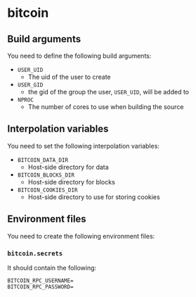 bitcoin
=======

## Build arguments

You need to define the following
build arguments:

* `USER_UID`
	* The uid of the user to create
* `USER_GID`
	* the gid of the group the user, `USER_UID`,
	will be added to
* `NPROC`
	* The number of cores to use when
	building the source

## Interpolation variables

You need to set the following interpolation
variables:

* `BITCOIN_DATA_DIR`
	* Host-side directory for data
* `BITCOIN_BLOCKS_DIR`
	* Host-side directory for blocks
* `BITCOIN_COOKIES_DIR`
	* Host-side directory to use for storing cookies

## Environment files

You need to create the following
environment files:

### `bitcoin.secrets`

It should contain the following:

```
BITCOIN_RPC_USERNAME=
BITCOIN_RPC_PASSWORD=
```
